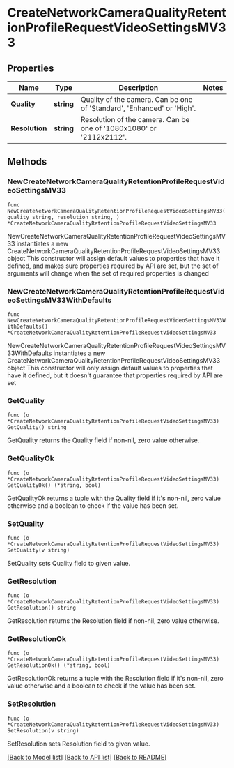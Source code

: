 # CreateNetworkCameraQualityRetentionProfileRequestVideoSettingsMV33

## Properties

Name | Type | Description | Notes
------------ | ------------- | ------------- | -------------
**Quality** | **string** | Quality of the camera. Can be one of &#39;Standard&#39;, &#39;Enhanced&#39; or &#39;High&#39;. | 
**Resolution** | **string** | Resolution of the camera. Can be one of &#39;1080x1080&#39; or &#39;2112x2112&#39;. | 

## Methods

### NewCreateNetworkCameraQualityRetentionProfileRequestVideoSettingsMV33

`func NewCreateNetworkCameraQualityRetentionProfileRequestVideoSettingsMV33(quality string, resolution string, ) *CreateNetworkCameraQualityRetentionProfileRequestVideoSettingsMV33`

NewCreateNetworkCameraQualityRetentionProfileRequestVideoSettingsMV33 instantiates a new CreateNetworkCameraQualityRetentionProfileRequestVideoSettingsMV33 object
This constructor will assign default values to properties that have it defined,
and makes sure properties required by API are set, but the set of arguments
will change when the set of required properties is changed

### NewCreateNetworkCameraQualityRetentionProfileRequestVideoSettingsMV33WithDefaults

`func NewCreateNetworkCameraQualityRetentionProfileRequestVideoSettingsMV33WithDefaults() *CreateNetworkCameraQualityRetentionProfileRequestVideoSettingsMV33`

NewCreateNetworkCameraQualityRetentionProfileRequestVideoSettingsMV33WithDefaults instantiates a new CreateNetworkCameraQualityRetentionProfileRequestVideoSettingsMV33 object
This constructor will only assign default values to properties that have it defined,
but it doesn't guarantee that properties required by API are set

### GetQuality

`func (o *CreateNetworkCameraQualityRetentionProfileRequestVideoSettingsMV33) GetQuality() string`

GetQuality returns the Quality field if non-nil, zero value otherwise.

### GetQualityOk

`func (o *CreateNetworkCameraQualityRetentionProfileRequestVideoSettingsMV33) GetQualityOk() (*string, bool)`

GetQualityOk returns a tuple with the Quality field if it's non-nil, zero value otherwise
and a boolean to check if the value has been set.

### SetQuality

`func (o *CreateNetworkCameraQualityRetentionProfileRequestVideoSettingsMV33) SetQuality(v string)`

SetQuality sets Quality field to given value.


### GetResolution

`func (o *CreateNetworkCameraQualityRetentionProfileRequestVideoSettingsMV33) GetResolution() string`

GetResolution returns the Resolution field if non-nil, zero value otherwise.

### GetResolutionOk

`func (o *CreateNetworkCameraQualityRetentionProfileRequestVideoSettingsMV33) GetResolutionOk() (*string, bool)`

GetResolutionOk returns a tuple with the Resolution field if it's non-nil, zero value otherwise
and a boolean to check if the value has been set.

### SetResolution

`func (o *CreateNetworkCameraQualityRetentionProfileRequestVideoSettingsMV33) SetResolution(v string)`

SetResolution sets Resolution field to given value.



[[Back to Model list]](../README.md#documentation-for-models) [[Back to API list]](../README.md#documentation-for-api-endpoints) [[Back to README]](../README.md)


